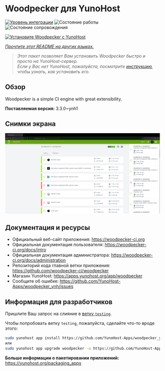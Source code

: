<!--
Важно: этот README был автоматически сгенерирован <https://github.com/YunoHost/apps/tree/master/tools/readme_generator>
Он НЕ ДОЛЖЕН редактироваться вручную.
-->

# Woodpecker для YunoHost

[![Уровень интеграции](https://apps.yunohost.org/badge/integration/woodpecker)](https://ci-apps.yunohost.org/ci/apps/woodpecker/)
![Состояние работы](https://apps.yunohost.org/badge/state/woodpecker)
![Состояние сопровождения](https://apps.yunohost.org/badge/maintained/woodpecker)

[![Установите Woodpecker с YunoHost](https://install-app.yunohost.org/install-with-yunohost.svg)](https://install-app.yunohost.org/?app=woodpecker)

*[Прочтите этот README на других языках.](./ALL_README.md)*

> *Этот пакет позволяет Вам установить Woodpecker быстро и просто на YunoHost-сервер.*  
> *Если у Вас нет YunoHost, пожалуйста, посмотрите [инструкцию](https://yunohost.org/install), чтобы узнать, как установить его.*

## Обзор

Woodpecker is a simple CI engine with great extensibility.


**Поставляемая версия:** 3.3.0~ynh1

## Снимки экрана

![Снимок экрана Woodpecker](./doc/screenshots/woodpecker.png)

## Документация и ресурсы

- Официальный веб-сайт приложения: <https://woodpecker-ci.org>
- Официальная документация пользователя: <https://woodpecker-ci.org/docs/intro>
- Официальная документация администратора: <https://woodpecker-ci.org/docs/administration>
- Репозиторий кода главной ветки приложения: <https://github.com/woodpecker-ci/woodpecker>
- Магазин YunoHost: <https://apps.yunohost.org/app/woodpecker>
- Сообщите об ошибке: <https://github.com/YunoHost-Apps/woodpecker_ynh/issues>

## Информация для разработчиков

Пришлите Ваш запрос на слияние в [ветку `testing`](https://github.com/YunoHost-Apps/woodpecker_ynh/tree/testing).

Чтобы попробовать ветку `testing`, пожалуйста, сделайте что-то вроде этого:

```bash
sudo yunohost app install https://github.com/YunoHost-Apps/woodpecker_ynh/tree/testing --debug
или
sudo yunohost app upgrade woodpecker -u https://github.com/YunoHost-Apps/woodpecker_ynh/tree/testing --debug
```

**Больше информации о пакетировании приложений:** <https://yunohost.org/packaging_apps>
